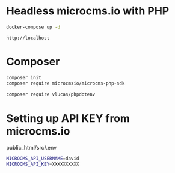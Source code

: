 # Headless microcms.io with PHP

```bash
docker-compose up -d
```

```
http://localhost
```
        
# Composer
        
```bash
composer init
composer require microcmsio/microcms-php-sdk
```
    
```bash
composer require vlucas/phpdotenv
```

# Setting up API KEY from microcms.io

public_html/src/.env
```bash
MICROCMS_API_USERNAME=david
MICROCMS_API_KEY=XXXXXXXXXX
```
